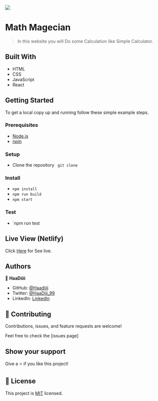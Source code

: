![](https://img.shields.io/badge/Microverse-blueviolet)

# Math Magecian

> In this website you will Do some Calculation like Simple Calculator.

## Built With

- HTML
- CSS
- JavaScript
- React

## Getting Started

To get a local copy up and running follow these simple example steps.

### Prerequisites
- [Node.js](https://nodejs.org/)
- [npm](https://www.npmjs.com/)

### Setup
- Clone the repository ` git clone`

### Install
- `npm install`
- `npm run build`
- `npm start`

### Test
- `npm run test

## Live View (Netlify)

Click [Here](https://mathemagecians.netlify.app/) for See live.

## Authors

👤 **HaaDiiii**

- GitHub: [@Haadiiii](https://github.com/Haadiiii)
- Twitter: [@HaaDiii_99](https://twitter.com/HaaDiii_99)
- LinkedIn: [LinkedIn](https://www.linkedin.com/in/hamid-ali-01a872213/)


## 🤝 Contributing

Contributions, issues, and feature requests are welcome!

Feel free to check the [issues page]

## Show your support

Give a ⭐️ if you like this project!


## 📝 License

This project is [MIT](./LICENSE) licensed.

